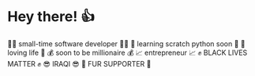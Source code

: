 # Hey there! 👍

:woman_technologist: small-time software developer :woman_technologist: :snake: learning scratch python soon :snake: :heartbeat: loving life :heartbeat: :moneybag: soon to be millionaire :moneybag: :chart_with_upwards_trend: entrepreneur :chart_with_upwards_trend: :fist:  BLACK LIVES MATTER :fist: :sunglasses: IRAQI :sunglasses: :feet: FUR SUPPORTER :feet:
